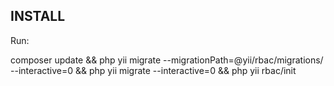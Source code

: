 INSTALL
-------------------
Run:

composer update &&  php yii migrate --migrationPath=@yii/rbac/migrations/ --interactive=0 &&  php yii migrate --interactive=0 && php yii rbac/init
